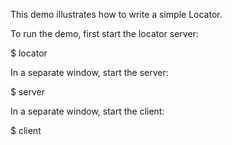 This demo illustrates how to write a simple Locator.

To run the demo, first start the locator server:

$ locator

In a separate window, start the server:

$ server

In a separate window, start the client:

$ client

